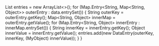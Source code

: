   List<DataEntry> entries = new ArrayList<>();
        for (Map.Entry<String, Map<String, Object>> outerEntry : data.entrySet()) {
            String outerKey = outerEntry.getKey();
            Map<String, Object> innerMap = outerEntry.getValue();
            for (Map.Entry<String, Object> innerEntry : innerMap.entrySet()) {
                String innerKey = innerEntry.getKey();
                Object innerValue = innerEntry.getValue();
                entries.add(new DataEntry(outerKey, innerKey, (MyObject) innerValue));
            }
        }
